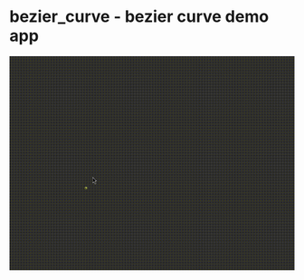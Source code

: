 # bezier_curve - bezier curve demo app

![app_showcase](https://github.com/bokic/bezier_curve/blob/main/img/video.gif?raw=true)
